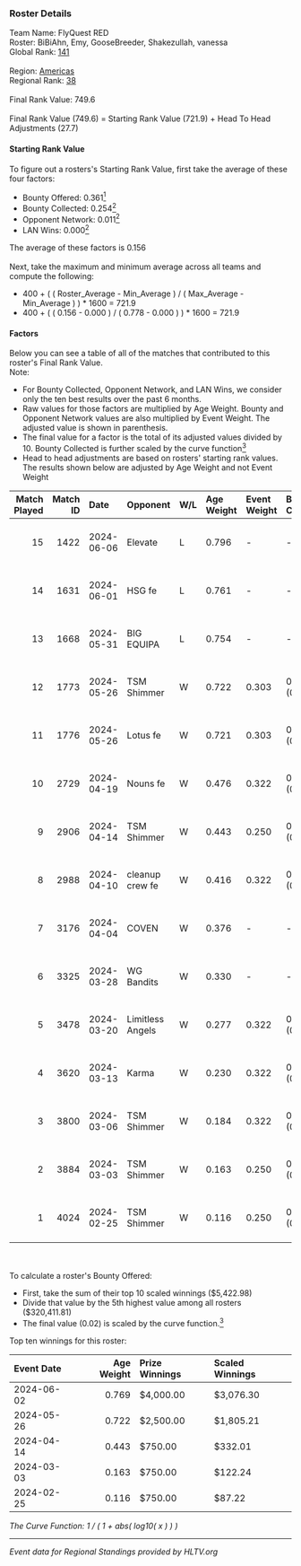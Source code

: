 ### Roster Details<br />
Team Name: FlyQuest RED<br />
Roster: BiBiAhn, Emy, GooseBreeder, Shakezullah, vanessa<br />
Global Rank: [141](../standings_global.md)<br />
<br />
Region: [Americas]( ../standings_americas.md)<br />
Regional Rank: [38]( ../standings_americas.md)<br />
<br />
Final Rank Value:  749.6<br />
<br />
Final Rank Value (749.6) = Starting Rank Value (721.9) + Head To Head Adjustments (27.7)<br />

#### Starting Rank Value<br />
To figure out a rosters's Starting Rank Value, first take the average of these four factors:<br />
- Bounty Offered: 0.361[<sup>1</sup>](#table2)
- Bounty Collected: 0.254[<sup>2</sup>](#table1)
- Opponent Network: 0.011[<sup>2</sup>](#table1)
- LAN Wins: 0.000[<sup>2</sup>](#table1)

The average of these factors is 0.156<br />
<br />
Next, take the maximum and minimum average across all teams and compute the following:<br />
- 400 + ( ( Roster_Average - Min_Average ) / ( Max_Average - Min_Average ) ) * 1600 = 721.9
- 400 + ( ( 0.156 - 0.000 ) / ( 0.778 - 0.000 ) ) * 1600 = 721.9


#### Factors<br />
Below you can see a table of all of the matches that contributed to this roster's Final Rank Value.<br />
Note:<br />

- For Bounty Collected, Opponent Network, and LAN Wins, we consider only the ten best results over the past 6 months.
- Raw values for those factors are multiplied by Age Weight. Bounty and Opponent Network values are also multiplied by Event Weight. The adjusted value is shown in parenthesis.
- The final value for a factor is the total of its adjusted values divided by 10. Bounty Collected is further scaled by the curve function[<sup>3</sup>](#curveFunction)
- Head to head adjustments are based on rosters' starting rank values. The results shown below are adjusted by Age Weight and not Event Weight
<span id="table1"></span><br />


| Match Played | Match ID | Date       | Opponent         | W/L | Age Weight | Event Weight | Bounty Collected | Opponent Network | LAN Wins  | H2H Adj. | Roster                                           |
| -: | -: | :- | :- | :- | :- | :- | :- | :- | :- | -: | :- |
|           15 |     1422 | 2024-06-06 | Elevate          | L   | 0.796      | -            | -                | -                | -         |    -5.22 | BiBiAhn, Emy, GooseBreeder, Shakezullah, vanessa |
|           14 |     1631 | 2024-06-01 | HSG fe           | L   | 0.761      | -            | -                | -                | -         |    -9.60 | BiBiAhn, Emy, GooseBreeder, Kaoday, vanessa      |
|           13 |     1668 | 2024-05-31 | BIG EQUIPA       | L   | 0.754      | -            | -                | -                | -         |   -11.54 | BiBiAhn, Emy, GooseBreeder, Kaoday, vanessa      |
|           12 |     1773 | 2024-05-26 | TSM Shimmer      | W   | 0.722      | 0.303        | 0.020 (0.004)    | 0.191 (0.042)    | 0 (0.000) |    10.48 | BiBiAhn, Emy, GooseBreeder, Kaoday, vanessa      |
|           11 |     1776 | 2024-05-26 | Lotus fe         | W   | 0.721      | 0.303        | 0.004 (0.001)    | 0.037 (0.008)    | 0 (0.000) |     7.82 | BiBiAhn, Emy, GooseBreeder, Kaoday, vanessa      |
|           10 |     2729 | 2024-04-19 | Nouns fe         | W   | 0.476      | 0.322        | 0.003 (0.001)    | 0.032 (0.005)    | 0 (0.000) |     5.21 | BiBiAhn, Emy, GooseBreeder, Kaoday, vanessa      |
|            9 |     2906 | 2024-04-14 | TSM Shimmer      | W   | 0.443      | 0.250        | 0.020 (0.002)    | 0.191 (0.021)    | 0 (0.000) |     6.59 | BiBiAhn, Emy, GooseBreeder, Kaoday, vanessa      |
|            8 |     2988 | 2024-04-10 | cleanup crew fe  | W   | 0.416      | 0.322        | 0.002 (0.000)    | 0.020 (0.003)    | 0 (0.000) |     4.43 | BiBiAhn, Emy, GooseBreeder, Kaoday, vanessa      |
|            7 |     3176 | 2024-04-04 | COVEN            | W   | 0.376      | -            | -                | -                | 0 (0.000) |     2.71 | BiBiAhn, Emy, GooseBreeder, Kaoday, vanessa      |
|            6 |     3325 | 2024-03-28 | WG Bandits       | W   | 0.330      | -            | -                | -                | 0 (0.000) |     3.53 | BiBiAhn, Emy, GooseBreeder, Kaoday, vanessa      |
|            5 |     3478 | 2024-03-20 | Limitless Angels | W   | 0.277      | 0.322        | 0.003 (0.000)    | 0.045 (0.004)    | 0 (0.000) |     3.38 | BiBiAhn, Emy, GooseBreeder, Kaoday, vanessa      |
|            4 |     3620 | 2024-03-13 | Karma            | W   | 0.230      | 0.322        | 0.004 (0.000)    | 0.068 (0.005)    | 0 (0.000) |     2.90 | BiBiAhn, Emy, GooseBreeder, Kaoday, vanessa      |
|            3 |     3800 | 2024-03-06 | TSM Shimmer      | W   | 0.184      | 0.322        | 0.020 (0.001)    | 0.191 (0.011)    | 0 (0.000) |     2.75 | BiBiAhn, Emy, GooseBreeder, Kaoday, vanessa      |
|            2 |     3884 | 2024-03-03 | TSM Shimmer      | W   | 0.163      | 0.250        | 0.020 (0.001)    | 0.191 (0.008)    | -         |     2.48 | BiBiAhn, Emy, GooseBreeder, Kaoday, vanessa      |
|            1 |     4024 | 2024-02-25 | TSM Shimmer      | W   | 0.116      | 0.250        | 0.020 (0.001)    | 0.191 (0.006)    | -         |     1.79 | BiBiAhn, Emy, GooseBreeder, Kaoday, vanessa      |

<br />
<span id="table2"></span><br />
To calculate a roster's Bounty Offered:<br />

- First, take the sum of their top 10 scaled winnings ($5,422.98)
- Divide that value by the 5th highest value among all rosters ($320,411.81)
- The final value (0.02) is scaled by the curve function.[<sup>3</sup>](#curveFunction)

Top ten winnings for this roster:<br />

| Event Date | Age Weight | Prize Winnings | Scaled Winnings |
| :- | -: | :- | :- |
| 2024-06-02 |      0.769 | $4,000.00      | $3,076.30       |
| 2024-05-26 |      0.722 | $2,500.00      | $1,805.21       |
| 2024-04-14 |      0.443 | $750.00        | $332.01         |
| 2024-03-03 |      0.163 | $750.00        | $122.24         |
| 2024-02-25 |      0.116 | $750.00        | $87.22          |


<span id="curveFunction"></span>_The Curve Function: 1 / ( 1 + abs( log10( x ) ) )_<br />

---
_Event data for Regional Standings provided by HLTV.org_<br />
